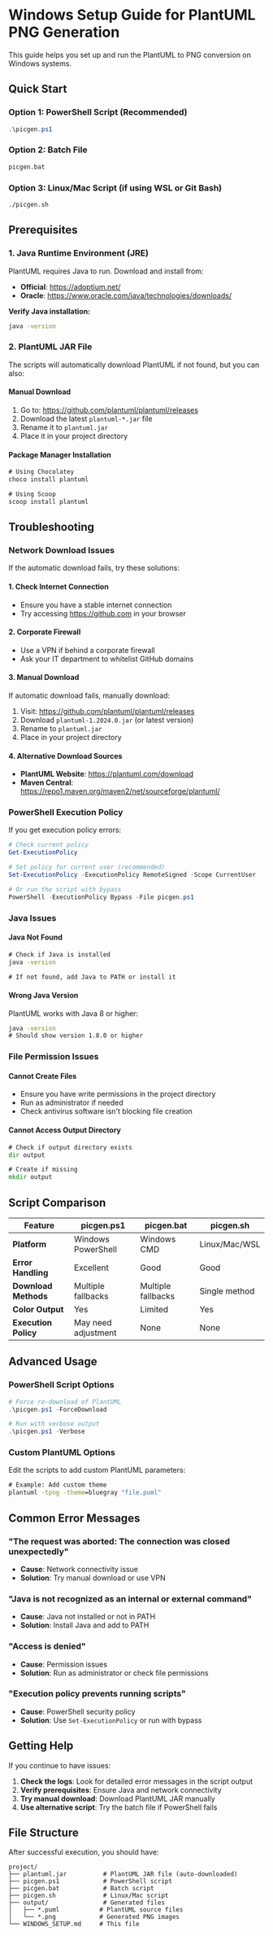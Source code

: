 # Windows Setup Guide for PlantUML PNG Generation

This guide helps you set up and run the PlantUML to PNG conversion on Windows systems.

## Quick Start

### Option 1: PowerShell Script (Recommended)
```powershell
.\picgen.ps1
```

### Option 2: Batch File
```cmd
picgen.bat
```

### Option 3: Linux/Mac Script (if using WSL or Git Bash)
```bash
./picgen.sh
```

## Prerequisites

### 1. Java Runtime Environment (JRE)
PlantUML requires Java to run. Download and install from:
- **Official**: https://adoptium.net/
- **Oracle**: https://www.oracle.com/java/technologies/downloads/

**Verify Java installation:**
```cmd
java -version
```

### 2. PlantUML JAR File
The scripts will automatically download PlantUML if not found, but you can also:

#### Manual Download
1. Go to: https://github.com/plantuml/plantuml/releases
2. Download the latest `plantuml-*.jar` file
3. Rename it to `plantuml.jar`
4. Place it in your project directory

#### Package Manager Installation
```cmd
# Using Chocolatey
choco install plantuml

# Using Scoop
scoop install plantuml
```

## Troubleshooting

### Network Download Issues

If the automatic download fails, try these solutions:

#### 1. Check Internet Connection
- Ensure you have a stable internet connection
- Try accessing https://github.com in your browser

#### 2. Corporate Firewall
- Use a VPN if behind a corporate firewall
- Ask your IT department to whitelist GitHub domains

#### 3. Manual Download
If automatic download fails, manually download:
1. Visit: https://github.com/plantuml/plantuml/releases
2. Download `plantuml-1.2024.0.jar` (or latest version)
3. Rename to `plantuml.jar`
4. Place in your project directory

#### 4. Alternative Download Sources
- **PlantUML Website**: https://plantuml.com/download
- **Maven Central**: https://repo1.maven.org/maven2/net/sourceforge/plantuml/

### PowerShell Execution Policy

If you get execution policy errors:

```powershell
# Check current policy
Get-ExecutionPolicy

# Set policy for current user (recommended)
Set-ExecutionPolicy -ExecutionPolicy RemoteSigned -Scope CurrentUser

# Or run the script with bypass
PowerShell -ExecutionPolicy Bypass -File picgen.ps1
```

### Java Issues

#### Java Not Found
```cmd
# Check if Java is installed
java -version

# If not found, add Java to PATH or install it
```

#### Wrong Java Version
PlantUML works with Java 8 or higher:
```cmd
java -version
# Should show version 1.8.0 or higher
```

### File Permission Issues

#### Cannot Create Files
- Ensure you have write permissions in the project directory
- Run as administrator if needed
- Check antivirus software isn't blocking file creation

#### Cannot Access Output Directory
```cmd
# Check if output directory exists
dir output

# Create if missing
mkdir output
```

## Script Comparison

| Feature | picgen.ps1 | picgen.bat | picgen.sh |
|---------|------------|------------|-----------|
| **Platform** | Windows PowerShell | Windows CMD | Linux/Mac/WSL |
| **Error Handling** | Excellent | Good | Good |
| **Download Methods** | Multiple fallbacks | Multiple fallbacks | Single method |
| **Color Output** | Yes | Limited | Yes |
| **Execution Policy** | May need adjustment | None | None |

## Advanced Usage

### PowerShell Script Options
```powershell
# Force re-download of PlantUML
.\picgen.ps1 -ForceDownload

# Run with verbose output
.\picgen.ps1 -Verbose
```

### Custom PlantUML Options
Edit the scripts to add custom PlantUML parameters:
```cmd
# Example: Add custom theme
plantuml -tpng -theme=bluegray "file.puml"
```

## Common Error Messages

### "The request was aborted: The connection was closed unexpectedly"
- **Cause**: Network connectivity issue
- **Solution**: Try manual download or use VPN

### "Java is not recognized as an internal or external command"
- **Cause**: Java not installed or not in PATH
- **Solution**: Install Java and add to PATH

### "Access is denied"
- **Cause**: Permission issues
- **Solution**: Run as administrator or check file permissions

### "Execution policy prevents running scripts"
- **Cause**: PowerShell security policy
- **Solution**: Use `Set-ExecutionPolicy` or run with bypass

## Getting Help

If you continue to have issues:

1. **Check the logs**: Look for detailed error messages in the script output
2. **Verify prerequisites**: Ensure Java and network connectivity
3. **Try manual download**: Download PlantUML JAR manually
4. **Use alternative script**: Try the batch file if PowerShell fails

## File Structure

After successful execution, you should have:
```
project/
├── plantuml.jar          # PlantUML JAR file (auto-downloaded)
├── picgen.ps1            # PowerShell script
├── picgen.bat            # Batch script
├── picgen.sh             # Linux/Mac script
├── output/               # Generated files
│   ├── *.puml           # PlantUML source files
│   └── *.png            # Generated PNG images
└── WINDOWS_SETUP.md     # This file
```